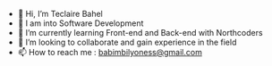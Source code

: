 - 👋 Hi, I’m Teclaire Bahel
- 👀 I am into Software Development
- 🌱 I’m currently learning Front-end and Back-end with Northcoders
- 💞️ I’m looking to collaborate and gain experience in the field
- 📫 How to reach me : babimbilyoness@gmail.com

<!---
mavie1322/mavie1322 is a ✨ special ✨ repository because its `README.md` (this file) appears on your GitHub profile.
You can click the Preview link to take a look at your changes.
--->
